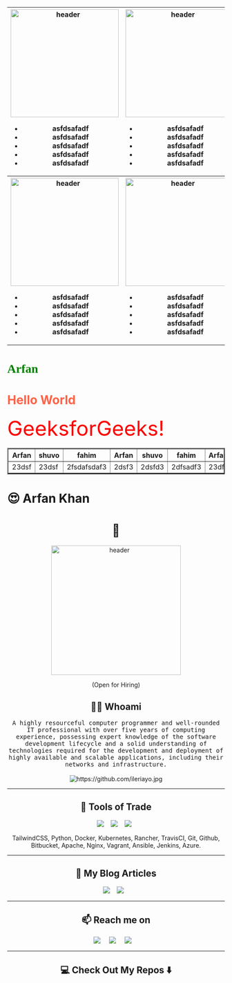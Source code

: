 
<!--
**Ileriayo/ileriayo** is a ✨ _special_ ✨ repository because its `README.md` (this file) appears on your GitHub profile.
--->  
<table>
    <tr>
        <th>
            <img width="250"
                src="https://user-images.githubusercontent.com/58082952/141611230-f1ec133e-9144-4ee6-9c91-48ca5a95f745.jpg"
                alt="header" />
                <ul>
                    <li>asfdsafadf</li>
                    <li>asfdsafadf</li>
                    <li>asfdsafadf</li>
                    <li>asfdsafadf</li>
                    <li>asfdsafadf</li>
                </ul>
        </th>
        <th>
            <img width="250"
                src="https://user-images.githubusercontent.com/58082952/141611230-f1ec133e-9144-4ee6-9c91-48ca5a95f745.jpg"
                alt="header" />
                <ul>
                    <li>asfdsafadf</li>
                    <li>asfdsafadf</li>
                    <li>asfdsafadf</li>
                    <li>asfdsafadf</li>
                    <li>asfdsafadf</li>
                </ul>
        </th>
        <td>
            <img width="250"
                src="https://user-images.githubusercontent.com/58082952/141611230-f1ec133e-9144-4ee6-9c91-48ca5a95f745.jpg"
                alt="header" />
                <ul>
                    <li>asfdsafadf</li>
                    <li>asfdsafadf</li>
                    <li>asfdsafadf</li>
                    <li>asfdsafadf</li>
                    <li>asfdsafadf</li>
                </ul>
        </td>
        <td>
            <img width="250"
                src="https://user-images.githubusercontent.com/58082952/141611230-f1ec133e-9144-4ee6-9c91-48ca5a95f745.jpg"
                alt="header" />
                <ul>
                    <li>asfdsafadf</li>
                    <li>asfdsafadf</li>
                    <li>asfdsafadf</li>
                    <li>asfdsafadf</li>
                    <li>asfdsafadf</li>
                </ul>
        </td>
    </tr>
    <tr>
        <th>
            <img width="250"
                src="https://user-images.githubusercontent.com/58082952/141611230-f1ec133e-9144-4ee6-9c91-48ca5a95f745.jpg"
                alt="header" />
                <ul>
                    <li>asfdsafadf</li>
                    <li>asfdsafadf</li>
                    <li>asfdsafadf</li>
                    <li>asfdsafadf</li>
                    <li>asfdsafadf</li>
                </ul>
        </th>
        <th>
            <img width="250"
                src="https://user-images.githubusercontent.com/58082952/141611230-f1ec133e-9144-4ee6-9c91-48ca5a95f745.jpg"
                alt="header" />
                <ul>
                    <li>asfdsafadf</li>
                    <li>asfdsafadf</li>
                    <li>asfdsafadf</li>
                    <li>asfdsafadf</li>
                    <li>asfdsafadf</li>
                </ul>
        </th>
        <td>
            <img width="250"
                src="https://user-images.githubusercontent.com/58082952/141611230-f1ec133e-9144-4ee6-9c91-48ca5a95f745.jpg"
                alt="header" />
                <ul>
                    <li>asfdsafadf</li>
                    <li>asfdsafadf</li>
                    <li>asfdsafadf</li>
                    <li>asfdsafadf</li>
                    <li>asfdsafadf</li>
                </ul>
        </td>
        <td>
            <img width="250"
                src="https://user-images.githubusercontent.com/58082952/141611230-f1ec133e-9144-4ee6-9c91-48ca5a95f745.jpg"
                alt="header" />
                <ul>
                    <li>asfdsafadf</li>
                    <li>asfdsafadf</li>
                    <li>asfdsafadf</li>
                    <li>asfdsafadf</li>
                    <li>asfdsafadf</li>
                </ul>
        </td>
    </tr>
</table>
<h1><font  face = "Verdana" color="green"  weight="700">Arfan</font></h1>
<h1 style="color:Tomato;">Hello World</h1>
<font size="66" color="red">
            GeeksforGeeks!
        </font>
<table border="2" width="720">
  <thead>
    <tr>
      <th width="200">Arfan</th>
      <th>shuvo</th>
      <th>fahim</th>
      <th>Arfan</th>
      <th>shuvo</th>
      <th>fahim</th>
      <th>Arfan</th>
      <th>shuvo</th>
      <th>fahim</th>
    </tr>
  </thead>
  <tbody>
    <tr>
      <td>23dsf</td>
      <td>23dsf</td>
      <td>2fsdafsdaf3</td>
      <td>2dsf3</td>
      <td>2dsfd3</td>
      <td>2dfsadf3</td>
      <td>23df</td>
      <td>2dsfdsf3</td>
      <td>2dsf3</td>
    </tr>
  </tbody>
</table>
<h1 color="red"> 😍 Arfan Khan</h1>
<h1 align="center"> 👋 </h1>
<div align="center">
  
   <img src="https://user-images.githubusercontent.com/58082952/141611230-f1ec133e-9144-4ee6-9c91-48ca5a95f745.jpg" width="300" alt="header"/>
</div>
<p align="center"> (Open for Hiring)</p>

<h2 align="center"> 👨‍💻 Whoami</h2>
<p align="center">
  <samp>A highly resourceful computer programmer and well-rounded IT professional with over five years of computing experience, possessing expert knowledge of the software development lifecycle and a solid understanding of technologies required for the development and deployment of highly available and scalable applications, including their networks and infrastructure.
  </samp>
  <br> <br>
  <img src="https://komarev.com/ghpvc/?username=ileriayo" alt="https://github.com/ileriayo.jpg" />
</p>

<hr>

<h2 align="center"> 🔭 Tools of Trade</h2>
<p align="center">
  <img src="https://img.shields.io/badge/node.js%20-%2343853D.svg?&style=for-the-badge&logo=node.js&logoColor=white" />&nbsp;&nbsp;&nbsp;
  <img src="https://img.shields.io/badge/react%20-%2300D9FF.svg?&style=for-the-badge&logo=react&logoColor=white" />&nbsp;&nbsp;&nbsp;
  <img src="https://img.shields.io/badge/tailwind-css%20-%231572B6.svg?&style=for-the-badge&logo=tailwind-css&logoColor=white" />&nbsp;&nbsp;
</p>
<p align="center">TailwindCSS, Python, Docker, Kubernetes, Rancher, TravisCI, Git, Github, Bitbucket, Apache, Nginx, Vagrant, Ansible, Jenkins, Azure.</p>

<hr>

<h2 align="center">💬 My Blog Articles</h2>
<p align="center" align='right'>
  <a target="_blank"href="https://dev.to/ileriayo"><img src="https://img.shields.io/badge/dev.to-%2312100E.svg?&style=for-the-badge&logo=dev.to&logoColor=white" /></a>&nbsp;&nbsp;&nbsp;
  <a target="_blank"href="https://medium.com/@ileriayoadebiyi"><img src="https://img.shields.io/badge/Medium%20-%231572B6.svg?&style=for-the-badge&logo=medium&logoColor=white" /></a>&nbsp;&nbsp;&nbsp;
</p>

<hr>

<h2  align="center">📫 Reach me on</h2>
<p align="center">
  <a target="_blank"href="https://www.linkedin.com/in/ileriayo-adebiyi-0328b1101/"><img src="https://img.shields.io/badge/linkedin-%230077B5.svg?&style=for-the-badge&logo=linkedin&logoColor=white" /></a>&nbsp;&nbsp;&nbsp;&nbsp;
  <a target="_blank"href="https://twitter.com/ileriayooo"><img src="https://img.shields.io/badge/twitter-%231DA1F2.svg?&style=for-the-badge&logo=twitter&logoColor=white" /></a>&nbsp;&nbsp;&nbsp;&nbsp;
  <a href="mailto:ileriayoadebiyi@gmail.com?subject=Hello%20Ileri,%20From%20Github"><img src="https://img.shields.io/badge/gmail-%23D14836.svg?&style=for-the-badge&logo=gmail&logoColor=white" /></a>&nbsp;&nbsp;&nbsp;&nbsp;
</p>

<hr>

<h2  align="center">💻 Check Out My Repos ⬇️ </h2>

